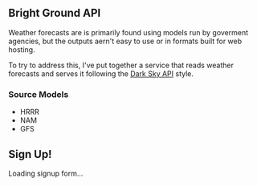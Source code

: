 ## Bright Ground API

Weather forecasts are is primarily found using models run by goverment agencies, but the outputs aern't easy to use or in formats built for web hosting.

To try to address this, I've put together a service that reads weather forecasts and serves it following the [Dark Sky API](https://darksky.net/dev/docs) style. 

### Source Models 

* HRRR
* NAM
* GFS


## Sign Up! 
<div id="api_umbrella_signup">Loading signup form...</div>

<script src="https://brightumbrella2.azurewebsites.net/assets/javascripts/all-3c841d57.js"></script>
<script src="https://code.jquery.com/jquery-1.10.2.js"></script><title></title>
<script>
 
   /* * * CONFIGURATION VARIABLES: EDIT BEFORE PASTING INTO YOUR WEBPAGE * * */
   var apiUmbrellaSignupOptions = {
     // Pick a short, unique name to identify your site, like 'gsa-auctions'
     // in this example.
     registrationSource: 'web',

     // Enter the API key you signed up for and specially configured for this
     // API key signup embed form.
     apiKey: 'fy23AoKihBQLW6YzNbEA4QSVkDAzyeYXarqpGcii',

     // Provide a URL or e-mail address to be used for customer support.
     //
     // The format for e-mail addresses can be given as either
     // 'example@example.com' or 'mailto:example@example.com'.
     contactUrl: 'https://agency.gov/contact',

     // Provide the name of your developer site. This will appear in the
     // subject of the welcome e-mail as "Your {{siteName}} API key".
     siteName: 'Bright Ground API',

     // Provide a sender name for who the welcome email appears from. The
     // actual address will be "noreply@api.data.gov", but this will
     // change the name of the displayed sender in this fashion:
     // "{{emailFromName}} <noreply@api.data.gov>".
     emailFromName: 'mail@alexanderrey.ca',

     // Provide an example URL you want to show to users after they signup.
     // This can be any API endpoint on your server, and you can use the
     // special {{api_key}} variable to automatically substitute in the API
     // key the user just signed up for.
     exampleApiUrl: 'https://api.data.gov/gsa/auctions?api_key={{api_key}}&format=JSON',

     // OPTIONAL: Provide extra content to display on the signup confirmation
     // page. This will be displayed below the user's API key and the example
     // API URL are shown. HTML is allowed. Defaults to ""
     signupConfirmationMessage: 'Success!',

     // OPTIONAL: Set to true to verify the user's e-mail address by only
     // sending them their API key via e-mail, and not displaying it on the
     // signup confirmation web page. Defaults to false.
     verifyEmail: true,

     // OPTIONAL: Set to false to disable sending a welcome e-mail to the
     // user after signing up. Defaults to true.
     // sendWelcomeEmail: false,

     // OPTIONAL: Provide an extra input field to ask for the user's website.
     // Defaults to false.
     // websiteInput: true,

     // OPTIONAL: Provide an extra checkbox asking the user to agree to terms
     // and conditions before signing up. Defaults to false.
     // termsCheckbox: true,

     // OPTIONAL: If the terms & conditions checkbox is enabled, link to this
     // URL for your API's terms & conditions. Defaults to "".
     // termsUrl: "https://agency.gov/api-terms/",
   };

   /* * * DON'T EDIT BELOW THIS LINE * * */
   (function() {
     var apiUmbrella = document.createElement('script'); apiUmbrella.type = 'text/javascript'; apiUmbrella.async = true;
     apiUmbrella.src = 'https://brightumbrella2.azurewebsites.net/assets/javascripts/signup_embed.js';
     (document.getElementsByTagName('head')[0] || document.getElementsByTagName('body')[0]).appendChild(apiUmbrella);
   })();
</script>